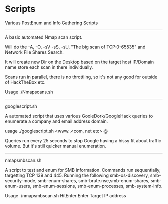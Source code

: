 # Scripts

Various PostEnum and Info Gathering Scripts

****************************

A basic automated Nmap scan script.

Will do the -A, -O, -sV -sS, -sU, "The big scan of TCP:0-65535" and Network File Shares Search.

It will create new Dir on the Desktop based on the target host IP/Domain name store each scan in there individually.

Scans run in parallel, there is no throttling, so it's not any good for outside of HackTheBox etc.

Usage
./Nmapscans.sh <target>
  
***************************

googlescript.sh

A automated script that uses various GooleDork/GoogleHack queries to enumerate a company and email address domain.

usage ./googlescript.sh <www.<domain name>.<com, net etc> @<email domain>

Queries run every 25 seconds to stop Google having a hissy fit about traffic volume. But it's still quicker manual enumeration.

***************************

nmapsmbscan.sh

A script to test and enum for SMB information. Commands run sequentially, targetting TCP 139 and 445. 
Running the following
smb-os-discovery, smb-security-mode, smb-enum-shares, smb-brute.nse,smb-enum-shares, smb-enum-users, smb-enum-sessions, smb-enum-processes, smb-system-info.

Usage
./nmapsmbscan.sh 
HitEnter
Enter Target IP address
